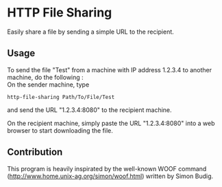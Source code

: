 # HTTP File Sharing
Easily share a file by sending a simple URL to the recipient.

## Usage
To send the file "Test" from a machine with IP address 1.2.3.4 to another machine, do the following :  
On the sender machine, type  
```
http-file-sharing Path/To/File/Test
```
and send the URL "1.2.3.4:8080" to the recipient machine.  

On the recipient machine, simply paste the URL "1.2.3.4:8080" into a web browser to start downloading the file.  

## Contribution
This program is heavily inspirated by the well-known WOOF command (http://www.home.unix-ag.org/simon/woof.html) written by Simon Budig.

